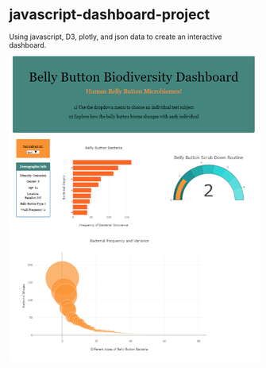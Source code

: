 # javascript-dashboard-project
Using javascript, D3, plotly, and json data to create an interactive dashboard.

![Image of Dashboard](dashboard.png)

